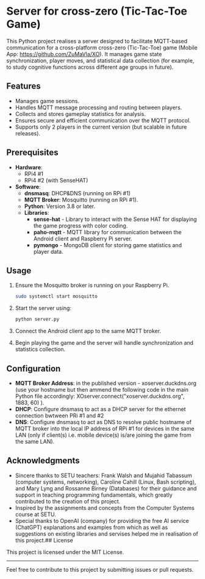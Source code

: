 # Server for cross-zero (Tic-Tac-Toe Game)

This Python project realises a server designed to facilitate MQTT-based communication for a cross-platform cross-zero (Tic-Tac-Toe) game (Mobile App: https://github.com/ZuMaVla/XO). It manages game state synchronization, player moves, and statistical data collection (for example, to study cognitive functions across different age groups in future).

## Features

- Manages game sessions.
- Handles MQTT message processing and routing between players.
- Collects and stores gameplay statistics for analysis.
- Ensures secure and efficient communication over the MQTT protocol.
- Supports only 2 players in the current version (but scalable in future releases).

## Prerequisites
- **Hardware**:
  - RPi4 #1
  - RPi4 #2 (with SenseHAT)
- **Software**:
  - **dnsmasq**: DHCP&DNS (running on RPi #1)  
  - **MQTT Broker**: Mosquitto (running on RPi #1).
  - **Python**: Version 3.8 or later.
  - **Libraries**:
    - **sense-hat** - Library to interact with the Sense HAT for displaying the game progress with color coding.
    - **paho-mqtt** - MQTT library for communication between the Android client and Raspberry Pi server.
    - **pymongo** - MongoDB client for storing game statistics and player data.

## Usage

1. Ensure the Mosquitto broker is running on your Raspberry Pi.
   ```bash
   sudo systemctl start mosquitto
   ```

2. Start the server using:
   ```bash
   python server.py
   ```

3. Connect the Android client app to the same MQTT broker.

4. Begin playing the game and the server will handle synchronization and statistics collection.

## Configuration

- **MQTT Broker Address**: in the published version - xoserver.duckdns.org (use your hostname but then ammend the following code in the main Python file accordingly: XOserver.connect("xoserver.duckdns.org", 1883, 60)  ).
- **DHCP**: Configure dnsmasq to act as a DHCP server for the ethernet connection bwtween PRi #1 and #2
- **DNS**: Configure dnsmasq to act as DNS to resolve public hostname of MQTT broker into the local IP address of RPi #1 for devices in the same LAN (only if client(s) i.e. mobile device(s) is/are joining the game from the same LAN).

## Acknowledgments

- Sincere thanks to SETU teachers: Frank Walsh and Mujahid Tabassum (computer systems, networking), Caroline Cahill (Linux, Bash scripting), and Mary Lyng and Rossanne Birney (Databases) for their guidance and support in teaching programming fundamentals, which greatly contributed to the creation of this project.
- Inspired by the assignments and concepts from the Computer Systems course at SETU.
- Special thanks to OpenAI (company) for providing the free AI service (ChatGPT) explanations and examples from which as well as suggestions on existing libraries and servises helped me in realisation of this project.## License

This project is licensed under the MIT License.

---

Feel free to contribute to this project by submitting issues or pull requests.
